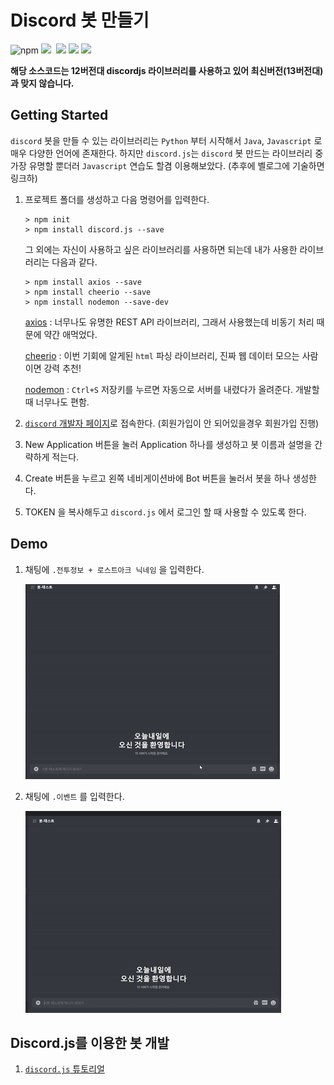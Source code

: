 # Discord 봇 만들기

![npm](https://img.shields.io/badge/npm-6.14.10-green?logo=npm)&nbsp;![](https://img.shields.io/badge/discord.js-12.5.3-purple?logo=discord)&nbsp; ![](https://img.shields.io/badge/axios-0.21.1-red)&nbsp;![](https://img.shields.io/badge/cheerio-1.0.0--rc.9-orange)&nbsp;![](https://img.shields.io/badge/IDE-vscode-blueviolet?logo=visual-studio-code)

<b>해당 소스코드는 12버전대 discordjs 라이브러리를 사용하고 있어 최신버전(13버전대)과 맞지 않습니다. </b>

## Getting Started

`discord` 봇을 만들 수 있는 라이브러리는 `Python` 부터 시작해서 `Java`, `Javascript` 로 매우 다양한 언어에 존재한다. 하지만 `discord.js`는 `discord` 봇 만드는 라이브러리 중 가장 유명할 뿐더러 `Javascript` 연습도 할겸 이용해보았다. (추후에 벨로그에 기술하면 링크하)

1. 프로젝트 폴더를 생성하고 다음 명령어를 입력한다.

   ```shell
   > npm init
   > npm install discord.js --save
   ```

   그 외에는 자신이 사용하고 싶은 라이브러리를 사용하면 되는데 내가 사용한 라이브러리는 다음과 같다.

   ```shell
   > npm install axios --save
   > npm install cheerio --save
   > npm install nodemon --save-dev
   ```

   [axios](https://github.com/axios/axios) : 너무나도 유명한 REST API 라이브러리, 그래서 사용했는데 비동기 처리 때문에 약간 애먹었다.

   [cheerio](https://www.npmjs.com/package/cheerio) : 이번 기회에 알게된 `html` 파싱 라이브러리, 진짜 웹 데이터 모으는 사람이면 강력 추천!

   [nodemon](https://www.npmjs.com/package/nodemon) : `Ctrl+S` 저장키를 누르면 자동으로 서버를 내렸다가 올려준다. 개발할 때 너무나도 편함.

2. [`discord` 개발자 페이지](https://discord.com/developers/applications/)로 접속한다. (회원가입이 안 되어있을경우 회원가입 진행)

3. New Application 버튼을 눌러 Application 하나를 생성하고 봇 이름과 설명을 간략하게 적는다.

4. Create 버튼을 누르고 왼쪽 네비게이션바에 Bot 버튼을 눌러서 봇을 하나 생성한다.

5. TOKEN 을 복사해두고 `discord.js` 에서 로그인 할 때 사용할 수 있도록 한다.


## Demo

1. 채팅에 `.전투정보 + 로스트아크 닉네임`&nbsp;을 입력한다.

   ![](./images/character.gif)

   

2. 채팅에 `.이벤트`&nbsp;를 입력한다.

    ![](./images/event.gif)



## Discord.js를 이용한 봇 개발

1. [`discord.js`&nbsp;튜토리얼](https://velog.io/@junsugi/Discord.js%EB%A1%9C-Bot-%EB%A7%8C%EB%93%A4%EA%B8%B0#%EA%B0%9C%EB%B0%9C%EC%9A%A9-%EB%B4%87-%EC%83%9D%EC%84%B1%ED%95%98%EA%B8%B0)
